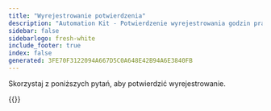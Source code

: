 ```yaml
---
title: "Wyrejestrowanie potwierdzenia"
description: "Automation Kit - Potwierdzenie wyrejestrowania godzin pracy"
sidebar: false
sidebarlogo: fresh-white
include_footer: true
index: false
generated: 3FE70F3122094A667D5C0A648E42B94A6E3840FB
---
```


Skorzystaj z poniższych pytań, aby potwierdzić wyrejestrowanie.

{{<questions name="/content/pl/office-hours/unregister-confirm.json" completed="Dziękujemy za wypełnienie potwierdzenia wyrejestrowania" showNavigationButtons="false" locale="pl">}}
